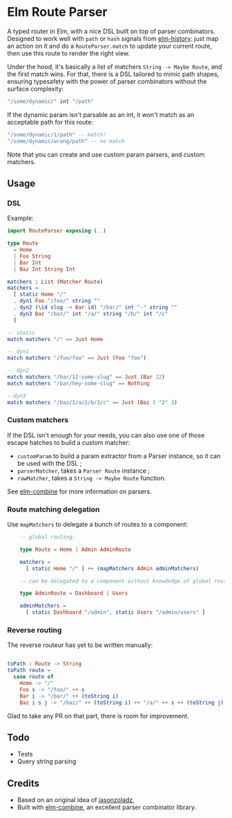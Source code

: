 # Elm Route Parser

A typed router in Elm, with a nice DSL built on top of parser combinators. Designed to work well with `path` or `hash` signals from [elm-history](http://package.elm-lang.org/packages/elm-community/elm-history/latest): just map an action on it and do a `RouteParser.match` to update your current route, then use this route to render the right view.

Under the hood, it's basically a list of matchers `String -> Maybe Route`, and the first match wins. For that, there is a DSL tailored to mimic path shapes, ensuring typesafety with the power of parser combinators without the surface complexity:

```elm
"/some/dynamic/" int "/path"
```

If the dynamic param isn't parsable as an int, it won't match as an acceptable path for this route:

```elm
"/some/dynamic/1/path" -- match!
"/some/dynamic/wrong/path" -- no match
```


Note that you can create and use custom param parsers, and custom matchers.

## Usage

### DSL

Example:

```elm
import RouteParser exposing (..)

type Route
  = Home
  | Foo String
  | Bar Int
  | Baz Int String Int

matchers : List (Matcher Route)
matchers =
  [ static Home "/"
  , dyn1 Foo "/foo/" string ""
  , dyn2 (\id slug -> Bar id) "/bar/" int "-" string ""
  , dyn3 Baz "/baz/" int "/a/" string "/b/" int "/c"
  ]

-- static
match matchers "/" == Just Home

-- dyn1
match matchers "/foo/foo" == Just (Foo "foo")

-- dyn2
match matchers "/bar/12-some-slug" == Just (Bar 12)
match matchers "/bar/hey-some-slug" == Nothing

--dyn3
match matchers "/baz/1/a/2/b/3/c" == Just (Baz 1 "2" 3)
```


### Custom matchers

If the DSL isn't enough for your needs, you can also use one of those escape hatches to build a custom matcher:

* `customParam` to build a param extractor from a Parser instance, so it can be used with the DSL ;
* `parserMatcher`, takes a `Parser Route` instance ;
* `rawMatcher`, takes a `String -> Maybe Route` function.

See [elm-combine](http://package.elm-lang.org/packages/Bogdanp/elm-combine/latest) for more information on parsers.


### Route matching delegation

Use `mapMatchers` to delegate a bunch of routes to a component:

```elm
    -- global routing:

    type Route = Home | Admin AdminRoute

    matchers =
      [ static Home "/" ] ++ (mapMatchers Admin adminMatchers)

    -- can be delegated to a component without knowdedge of global routing:

    type AdminRoute = Dashboard | Users

    adminMatchers =
      [ static Dashboard "/admin", static Users "/admin/users" ]
```

### Reverse routing

The reverse routeur has yet to be written manually:

```elm

toPath : Route -> String
toPath route =
  case route of
    Home -> "/"
    Foo s -> "/foo/" ++ s
    Bar i -> "/bar/" ++ (toString i)
    Baz i s j -> "/baz/" ++ (toString i) ++ "/a/" ++ s ++ (toString j) ++ "/c"
```

Glad to take any PR on that part, there is room for improvement.


## Todo

* Tests
* Query string parsing


## Credits

* Based on an original idea of [jasonzoladz](https://gist.github.com/jasonzoladz/b68475f4f3eced50d88f),
* Built with [elm-combine](http://package.elm-lang.org/packages/Bogdanp/elm-combine/latest), an excellent parser combinator library.
